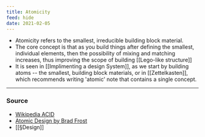 ```yaml
---
title: Atomicity
feed: hide
date: 2021-02-05
---
```


- Atomicity refers to the smallest, irreducible building block material. 
- The core concept is that as you build things after defining the smallest, individual elements, then the possibility of mixing and matching increases, thus improving the scope of building [[Lego-like structure]]
- It is seen in [[Implimenting a design System]], as we start by building atoms -- the smallest, building block materials, or in [[Zettelkasten]], which recommends writing 'atomic' note that contains a single concept. 


--- 
### Source
- [Wikipedia ACID](https://en.wikipedia.org/wiki/ACID)
- [Atomic Design by Brad Frost](https://atomicdesign.bradfrost.com/chapter-2/)
- [[§Design]]